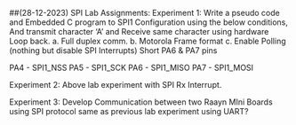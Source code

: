##(28-12-2023)
SPI Lab Assignments:
Experiment 1:
Write a pseudo code and Embedded C program to SPI1 Configuration using the below conditions,
And transmit character ‘A’ and Receive same character using hardware Loop back.
a. Full duplex comm.
b. Motorola Frame format
c. Enable Polling (nothing but disable SPI Interrupts)
Short PA6 & PA7 pins

PA4 - SPI1_NSS
PA5 - SPI1_SCK
PA6 - SPI1_MISO
PA7 - SPI1_MOSI

Experiment 2:  Above lab experiment with SPI Rx Interrupt. 

Experiment 3: Develop Communication between two Raayn MIni Boards using SPI protocol same as previous lab experiment using UART?

